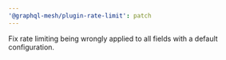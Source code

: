 ```yaml
---
'@graphql-mesh/plugin-rate-limit': patch
---
```


Fix rate limiting being wrongly applied to all fields with a default configuration.
